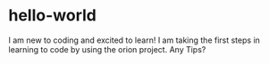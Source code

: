 # hello-world
I am new to coding and excited to learn!
I am taking the first steps in learning to code by using the orion project. Any Tips?
